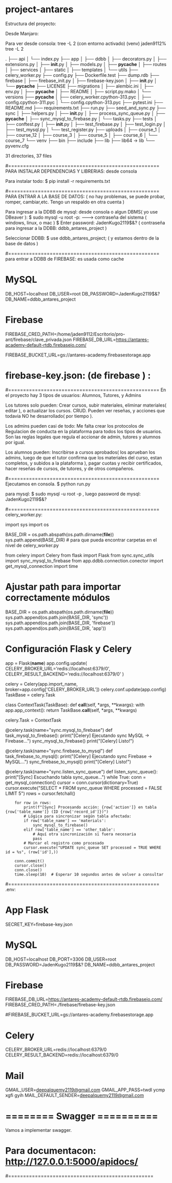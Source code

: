# project-antares

Estructura del proyecto:

Desde Manjaro: 

Para ver desde consola: tree -L 2 (con entorno activado)
(venv) jaden9112% tree -L 2

.
├── api
│   └── index.py
├── app
│   ├── ddbb
│   ├── decorators.py
│   ├── extensions.py
│   ├── __init__.py
│   ├── models.py
│   ├── __pycache__
│   ├── routes
│   ├── services
│   ├── static
│   ├── templates
│   └── utils
├── celery_worker.py
├── config.py
├── Dockerfile.test
├── dump.rdb
├── firebase
│   ├── firebase_init.py
│   ├── firebase-key.json
│   ├── __init__.py
│   └── __pycache__
├── LICENSE
├── migrations
│   ├── alembic.ini
│   ├── env.py
│   ├── __pycache__
│   ├── README
│   ├── script.py.mako
│   └── versions
├── __pycache__
│   ├── celery_worker.cpython-313.pyc
│   ├── config.cpython-311.pyc
│   └── config.cpython-313.pyc
├── pytest.ini
├── README.md
├── requirements.txt
├── run.py
├── seed_and_sync.py
├── sync
│   ├── helpers.py
│   ├── __init__.py
│   ├── process_sync_queue.py
│   ├── __pycache__
│   ├── sync_mysql_to_firebase.py
│   └── tasks.py
├── tests
│   ├── conftest.py
│   ├── __init__.py
│   ├── test_firebase.py
│   ├── test_login.py
│   ├── test_mysql.py
│   └── test_register.py
├── uploads
│   ├── course_1
│   ├── course_12
│   ├── course_3
│   ├── course_5
│   ├── course_6
│   └── course_7
└── venv
    ├── bin
    ├── include
    ├── lib
    ├── lib64 -> lib
    └── pyvenv.cfg

31 directories, 37 files

#===================================================
PARA INSTALAR DEPENDENCIAS Y LIBRERIAS: desde consola

Para instalar todo: $ pip install -r requirements.txt

#===================================================
PARA ENTRAR A LA BASE DE DATOS: ( no hay problemas, se puede probar, romper, cambiar,etc. Tengo un respaldo en otra cuenta )

Para ingresar a la DDBB de mysql: 
    desde consola o algun DBMS( yo use DBeaver ): 
        $ sudo mysql -u root -p: ---> contraseña del sistema ( windows, linux, o mac )
        $ Enter password: JadenKugo2119$&? ( contraseña para ingresar a la DDBB: ddbb_antares_project )

Seleccionar DDBB: $ use ddbb_antares_project; ( y estamos dentro de la base de datos )



#===================================================
para entrar a DDBB de FIREBASE: es usada como cache

# MySQL
DB_HOST=localhost
DB_USER=root
DB_PASSWORD=JadenKugo2119$&?
DB_NAME=ddbb_antares_project

# Firebase
FIREBASE_CRED_PATH=/home/jaden9112/Escritorio/pro-ant/firebase/clave_privada.json
FIREBASE_DB_URL=https://antares-academy-default-rtdb.firebaseio.com/


FIREBASE_BUCKET_URL=gs://antares-academy.firebasestorage.app

# firebase-key.json:  (de firebase ) :


#===================================================
En el proyecto hay 3 tipos de usuarios: Alumnos, Tutores, y Admins

Los tutores solo pueden: 
            Crear cursos, subir materiales, eliminar materiales( editar ), o actualizar los cursos. CRUD.
            Pueden ver reseñas, y acciones que todavia NO he desarrollado( por tiempo ).


Los admins pueden casi de todo: 
            Me falta crear los protocolos de Regulacion de conducta en la plataforma para todos los tipos de usuarios.
            Son las reglas legales que regula el accionar de admin, tutores y alumnos por igual.

Los alumnos pueden:
            Inscribirse a cursos aprobados( los aprueban los admins, luego de que el tutor confirma que los materiales
             del curso, estan completos, y subidos a la plataforma ), pagar cuotas y recibir certificados, hacer reseñas
              de cursos, de tutores, y de otros compañeros.



#===================================================
Ejecutamos en consola. $ python run.py

para mysql: $ sudo mysql -u root -p  , luego password de mysql: JadenKugo2119$&?



#===================================================
celery_worker.py: 

import sys
import os

BASE_DIR = os.path.abspath(os.path.dirname(__file__))
sys.path.append(BASE_DIR)  # para que pueda encontrar carpetas en el nivel de celery_worker.py


from celery import Celery
from flask import Flask
from sync.sync_utils import sync_mysql_to_firebase
from app.ddbb.connection.conector import get_mysql_connection
import time


# Ajustar path para importar correctamente módulos
BASE_DIR = os.path.abspath(os.path.dirname(__file__))
sys.path.append(os.path.join(BASE_DIR, 'sync'))
sys.path.append(os.path.join(BASE_DIR, 'firebase'))
sys.path.append(os.path.join(BASE_DIR, 'app'))

# Configuración Flask y Celery
app = Flask(__name__)
app.config.update(
    CELERY_BROKER_URL='redis://localhost:6379/0',
    CELERY_RESULT_BACKEND='redis://localhost:6379/0'
)

celery = Celery(app.import_name, broker=app.config['CELERY_BROKER_URL'])
celery.conf.update(app.config)
TaskBase = celery.Task

class ContextTask(TaskBase):
    def __call__(self, *args, **kwargs):
        with app.app_context():
            return TaskBase.__call__(self, *args, **kwargs)

celery.Task = ContextTask


@celery.task(name="sync.mysql_to_firebase")
def task_mysql_to_firebase():
    print("[Celery] Ejecutando sync MySQL → Firebase...")
    sync_mysql_to_firebase()
    print("[Celery] Listo!")


@celery.task(name="sync.firebase_to_mysql")
def task_firebase_to_mysql():
    print("[Celery] Ejecutando sync Firebase → MySQL...")
    sync_firebase_to_mysql()
    print("[Celery] Listo!")


@celery.task(name="sync.listen_sync_queue")
def listen_sync_queue():
    print("[Sync] Escuchando tabla sync_queue...")
    while True:
        conn = get_mysql_connection()
        cursor = conn.cursor(dictionary=True)
        cursor.execute("SELECT * FROM sync_queue WHERE processed = FALSE LIMIT 5")
        rows = cursor.fetchall()

        for row in rows:
            print(f"[Sync] Procesando acción: {row['action']} en tabla {row['table_name']} (ID {row['record_id']})")
            # Lógica para sincronizar según tabla afectada:
            if row['table_name'] == 'materials':
                sync_mysql_to_firebase()
            elif row['table_name'] == 'other_table':
                # Aquí otra sincronización si fuera necesaria
                pass
            # Marcar el registro como procesado
            cursor.execute("UPDATE sync_queue SET processed = TRUE WHERE id = %s", (row['id'],))

        conn.commit()
        cursor.close()
        conn.close()
        time.sleep(10)  # Esperar 10 segundos antes de volver a consultar



#===================================================
.env:

# App Flask
SECRET_KEY=firebase-key.json

# MySQL
DB_HOST=localhost
DB_PORT=3306
DB_USER=root
DB_PASSWORD=JadenKugo2119$&?
DB_NAME=ddbb_antares_project

# Firebase
FIREBASE_DB_URL=https://antares-academy-default-rtdb.firebaseio.com/
FIREBASE_CRED_PATH=./firebase/firebase-key.json


#FIREBASE_BUCKET_URL=gs://antares-academy.firebasestorage.app


# Celery
CELERY_BROKER_URL=redis://localhost:6379/0
CELERY_RESULT_BACKEND=redis://localhost:6379/0

# Mail
GMAIL_USER=deepalquemy2119@gmail.com
GMAIL_APP_PASS=twdl ycmp xgfi gyih 
MAIL_DEFAULT_SENDER=deepalquemy2119@gmail.com


# ======== Swagger ==========

Vamos a implementar swagger.

# Para documentacon:  http://127.0.0.1:5000/apidocs/








#=================================================

